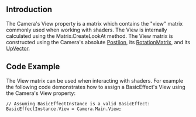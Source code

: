 ## Introduction

The Camera's View property is a matrix which contains the "view" matrix commonly used when working with shaders. The View is internally calculated using the Matrix.CreateLookAt method. The View matrix is constructed using the Camera's absolute [Postiion](/frb/docs/index.php?title=FlatRedBall.Camera.Position "FlatRedBall.Camera.Position"), its [RotationMatrix](/frb/docs/index.php?title=FlatRedBall.Camera.RotationMatrix "FlatRedBall.Camera.RotationMatrix"), and its [UpVector](/frb/docs/index.php?title=FlatRedBall.Camera.UpVector "FlatRedBall.Camera.UpVector").

## Code Example

The View matrix can be used when interacting with shaders. For example the following code demonstrates how to assign a BasicEffect's View using the Camera's View property:

    // Assuming BasicEffectInstance is a valid BasicEffect:
    BasicEffectInstance.View = Camera.Main.View;
